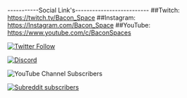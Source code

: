 -----------Social Link's--------------------------
##Twitch: https://twitch.tv/Bacon_Space
##Instagram: https://Instagram.com/Bacon_Space
##YouTube: https://www.youtube.com/c/BaconSpaces

[![Twitter Follow](https://img.shields.io/twitter/follow/Bacon_Space?color=2DA1F2&logo=twitter&style=for-the-badge)](https://twitter.com/intent/follow?original_referer=https%3A%2F%2Fglimesh.tv%2Fbacon_space&screen_name=Bacon_Space)

[![Discord](https://img.shields.io/discord/95608213499555840?label=Join%20Our%20Discord%20Server&style=for-the-badge)](https://discord.me/BaconSpace)


![YouTube Channel Subscribers](https://img.shields.io/youtube/channel/subscribers/UCbwlLVr4jf1cR0VBrddPUoQ?label=Youtube%20Channel%20%20SubScribers&style=for-the-badge)

[![Subreddit subscribers](https://img.shields.io/reddit/subreddit-subscribers/Bacon_Space?style=for-the-badge)](https://reddit.com/r/Bacon_Space)
